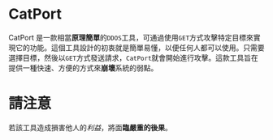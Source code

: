 # CatPort
CatPort 是一款相當**原理簡單**的`DDOS`工具，可通過使用`GET`方式攻擊特定目標來實現它的功能。這個工具設計的初衷就是簡單易懂，以便任何人都可以使用。只需要選擇目標，然後以`GET`方式發送請求，`CatPort`就會開始進行攻擊。這款工具旨在提供一種快速、方便的方式來**崩壞**系統的弱點。
# 請注意
若該工具造成損害他人的*利益*，將面**臨嚴重的後果**。 
 
